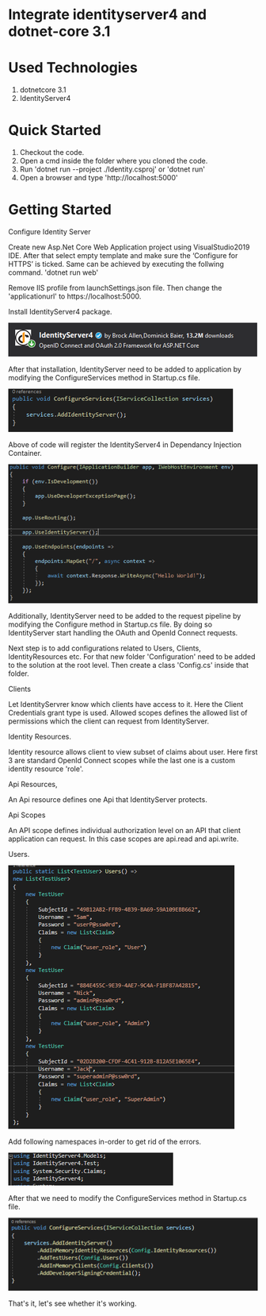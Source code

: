# Integrate identityserver4 and dotnet-core 3.1

# Used Technologies

1. dotnetcore 3.1
2. IdentityServer4

# Quick Started

1. Checkout the code.
2. Open a cmd inside the folder where you cloned the code.
3. Run 'dotnet run --project ./Identity.csproj' or 'dotnet run'
4. Open a browser and type 'http://localhost:5000'

# Getting Started

Configure Identity Server

Create new Asp.Net Core Web Application project using VisualStudio2019 IDE. After that select empty template and make sure the ‘Configure for HTTPS’ is ticked. 
Same can be achieved by executing the follwing command. 'dotnet run web'

Remove IIS profile from launchSettings.json file. Then change the 'applicationurl' to https://localhost:5000.

Install IdentityServer4 package.

![idebtity-server-4](./images/identityserver4.PNG)

After that installation, IdentityServer need to be added to application by modifying the ConfigureServices method in Startup.cs file.

![configure-service](./images/configureservice.PNG)

Above of code will register the IdentityServer4 in Dependancy Injection Container.

![configure](./images/configure.PNG)

Additionally, IdentityServer need to be added to the request pipeline by modifying the Configure method in Startup.cs file. By doing so IdentityServer start handling the OAuth and OpenId Connect requests.

Next step is to add configurations related to Users, Clients, IdentityResources etc. For that new folder 'Configuration' need to be added to the solution at the root level. Then create a class 'Config.cs' inside that folder.

Clients

Let IdentityServrer know which clients have access to it. Here the Client Credentials grant type is used. Allowed scopes defines the allowed list of permissions which the client can request from IdentityServer.

Identity Resources.

Identity resource allows client to view subset of claims about user. Here first 3 are standard OpenId Connect scopes while the last one is a custom identity resource 'role'.

Api Resources,

An Api resource defines one Api that IdentityServer protects. 

Api Scopes

An API scope defines individual authorization level on an API that client application can request. In this case scopes are api.read and api.write.

Users.

![users](./images/users.PNG)

Add following namespaces in-order to get rid of the errors.

![client](./images/using-config.cs.PNG)

After that we need to modify the ConfigureServices method in Startup.cs file.

![client](./images/configureservice-v2.PNG)

That's it, let's see whether it's working.

